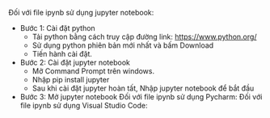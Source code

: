 Đối với file ipynb sử dụng jupyter notebook:
- Bước 1: Cài đặt python
  + Tải python bằng cách truy cập đường link: https://www.python.org/
  + Sử dụng python phiên bản mới nhất và bấm Download
  + Tiến hành cài đặt.
- Bước 2: Cài đặt jupyter notebook
  + Mở Command Prompt trên windows.
  + Nhập pip install jupyter
  + Sau khi cài đặt jupyter hoàn tất, Nhập jupyter notebook để bắt đầu
- Bước 3: Mở jupyter notebook
Đối với file ipynb sử dụng Pycharm:
Đối với file ipynb sử dụng Visual Studio Code:
